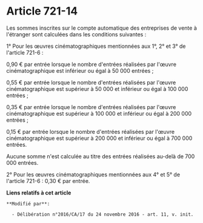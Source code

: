 # Article 721-14

Les sommes inscrites sur le compte automatique des entreprises de vente à l'étranger sont calculées dans les conditions
suivantes :

1° Pour les œuvres cinématographiques mentionnées aux 1°, 2° et 3° de l'article 721-6 :

0,90 € par entrée lorsque le nombre d'entrées réalisées par l'œuvre cinématographique est inférieur ou égal à 50 000
entrées ;

0,55 € par entrée lorsque le nombre d'entrées réalisées par l'œuvre cinématographique est supérieur à 50 000 et inférieur ou
égal à 100 000 entrées ;

0,35 € par entrée lorsque le nombre d'entrées réalisées par l'œuvre cinématographique est supérieur à 100 000 et inférieur ou
égal à 200 000 entrées ;

0,15 € par entrée lorsque le nombre d'entrées réalisées par l'œuvre cinématographique est supérieur à 200 000 et inférieur ou
égal à 700 000 entrées.

Aucune somme n'est calculée au titre des entrées réalisées au-delà de 700 000 entrées.

2° Pour les œuvres cinématographiques mentionnées aux 4° et 5° de l'article 721-6 : 0,30 € par entrée.

**Liens relatifs à cet article**

	**Modifié par**:

	  - Délibération n°2016/CA/17 du 24 novembre 2016 - art. 11, v. init.
